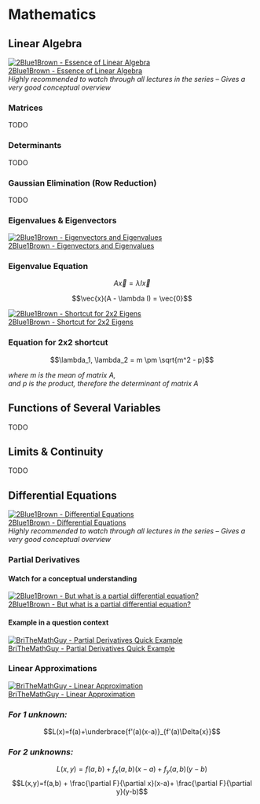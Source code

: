 # Mathematics

## Linear Algebra

[![2Blue1Brown - Essence of Linear Algebra](https://i9.ytimg.com/s_p/PLZHQObOWTQDPD3MizzM2xVFitgF8hE_ab/landscape_sddefault.jpg?sqp=CIySpcYGir7X7AMICOqwiNsFEAE=&rs=AOn4CLDo3Fb3xyRoJIhVNXo2jvqUEwbrIg)](https://youtube.com/playlist?list=PLZHQObOWTQDPD3MizzM2xVFitgF8hE_ab&si=jvxNHpSeTNf9QXps)  
[2Blue1Brown - Essence of Linear Algebra](https://img.youtube.com/vi/k6U-i4gXkLM/0.jpg)  
*Highly recommended to watch through all lectures in the series – Gives a very good conceptual overview*

### Matrices
TODO

### Determinants
TODO

### Gaussian Elimination (Row Reduction)
TODO

### Eigenvalues & Eigenvectors

[![2Blue1Brown - Eigenvectors and Eigenvalues](https://img.youtube.com/vi/PFDu9oVAE-g/0.jpg)](https://www.youtube.com/watch?v=PFDu9oVAE-g&list=PLZHQObOWTQDPD3MizzM2xVFitgF8hE_ab&index=14)  
[2Blue1Brown - Eigenvectors and Eigenvalues](https://www.youtube.com/watch?v=PFDu9oVAE-g&list=PLZHQObOWTQDPD3MizzM2xVFitgF8hE_ab&index=14)

### Eigenvalue Equation

$$A \vec{x} = \lambda I \vec{x}$$

$$\vec{x}(A - \lambda I) = \vec{0}$$

[![2Blue1Brown - Shortcut for 2x2 Eigens](https://img.youtube.com/vi/e50Bj7jn9IQ/0.jpg)](https://www.youtube.com/watch?v=e50Bj7jn9IQ&list=PLZHQObOWTQDPD3MizzM2xVFitgF8hE_ab&index=15)  
[2Blue1Brown - Shortcut for 2x2 Eigens](https://www.youtube.com/watch?v=e50Bj7jn9IQ&list=PLZHQObOWTQDPD3MizzM2xVFitgF8hE_ab&index=15)

### Equation for 2x2 shortcut

$$\lambda_1, \lambda_2 = m \pm \sqrt{m^2 - p}$$

*where $m$ is the mean of matrix $A$,*  
*and $p$ is the product, therefore the determinant of matrix $A$*

## Functions of Several Variables
TODO

## Limits & Continuity
TODO

## Differential Equations

[![2Blue1Brown - Differential Equations](https://i9.ytimg.com/s_p/PLZHQObOWTQDNPOjrT6KVlfJuKtYTftqH6/landscape_maxresdefault.jpg?sqp=COSWpcYGir7X7AMICNyCheUFEAE=&rs=AOn4CLAUAKGAIlHln8dVW6V0XTL5s88OvQ)](https://youtube.com/playlist?list=PLZHQObOWTQDNPOjrT6KVlfJuKtYTftqH6&si=eVfgEokOPEt7mRp8)  
[2Blue1Brown - Differential Equations](https://youtube.com/playlist?list=PLZHQObOWTQDNPOjrT6KVlfJuKtYTftqH6&si=eVfgEokOPEt7mRp8)  
*Highly recommended to watch through all lectures in the series – Gives a very good conceptual overview*

### Partial Derivatives

#### Watch for a conceptual understanding

[![2Blue1Brown - But what is a partial differential equation?](https://img.youtube.com/vi/ly4S0oi3Yz8/0.jpg)](https://www.youtube.com/watch?v=ly4S0oi3Yz8&list=PLZHQObOWTQDNPOjrT6KVlfJuKtYTftqH6&index=2)  
[2Blue1Brown - But what is a partial differential equation?](https://www.youtube.com/watch?v=ly4S0oi3Yz8&list=PLZHQObOWTQDNPOjrT6KVlfJuKtYTftqH6&index=2)

#### Example in a question context

[![BriTheMathGuy - Partial Derivatives Quick Example](https://img.youtube.com/vi/xnhz1Ngr4w8/0.jpg)](https://www.youtube.com/watch?v=xnhz1Ngr4w8)  
[BriTheMathGuy - Partial Derivatives Quick Example](https://www.youtube.com/watch?v=xnhz1Ngr4w8)

### Linear Approximations

[![BriTheMathGuy - Linear Approximation](https://img.youtube.com/vi/VVtGpDPn1CU/0.jpg)](https://www.youtube.com/watch?v=VVtGpDPn1CU)  
[BriTheMathGuy - Linear Approximation](https://www.youtube.com/watch?v=VVtGpDPn1CU)

### *For 1 unknown:* 
$$L(x)=f(a)+\underbrace{f'(a)(x-a)}_{f'(a)\Delta{x}}$$
### *For 2 unknowns:* 
$$L(x,y) = f(a,b) + f_{x}(a,b)(x-a)+f_{y}(a,b)(y-b)$$
$$L(x,y)=f(a,b) + \frac{\partial F}{\partial  x}(x-a)+ \frac{\partial F}{\partial y}(y-b)$$
